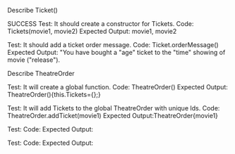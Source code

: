 Describe Ticket()

SUCCESS
Test: It should create a constructor for Tickets.
Code: Tickets(movie1, movie2)
Expected Output: movie1, movie2

Test: It should add a ticket order message.
Code: Ticket.orderMessage()
Expected Output: "You have bought a "age" ticket to the "time" showing of movie ("release").

Describe TheatreOrder

Test: It will create a global function.
Code: TheatreOrder()
Expected Output: TheatreOrder(){this.Tickets={};}

Test: It will add Tickets to the global TheatreOrder with unique Ids.
Code: TheatreOrder.addTicket(movie1)
Expected Output:TheatreOrder{movie1}

Test:
Code:
Expected Output:

Test:
Code:
Expected Output: